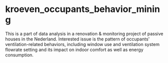 # kroeven_occupants_behavior_mining
This is a part of data analysis in a renovation & monitoring project of passive houses in the Nederland. 
Interested issue is the pattern of occupants' ventilation-related behaviors, including window use and ventilation system flowrate setting and its impact on indoor comfort as well as energy consumption.

